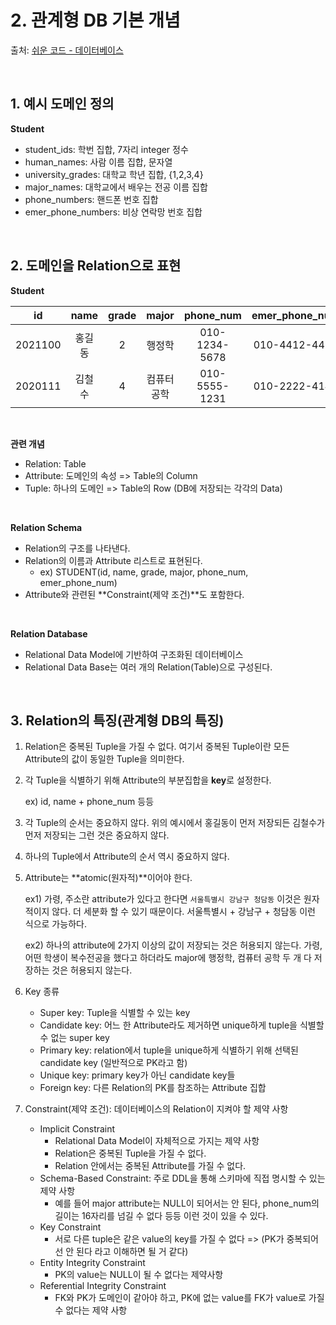 # 2. 관계형 DB 기본 개념

출처: [쉬운 코드 - 데이터베이스](https://www.youtube.com/watch?v=gjcbqZjlXjM&list=PLcXyemr8ZeoREWGhhZi5FZs6cvymjIBVe&index=2&ab_channel=%EC%89%AC%EC%9A%B4%EC%BD%94%EB%93%9C)

&nbsp;

## 1. 예시 도메인 정의

**Student**

- student_ids: 학번 집합, 7자리 integer 정수
- human_names: 사람 이름 집합, 문자열
- university_grades: 대학교 학년 집합, {1,2,3,4}
- major_names: 대학교에서 배우는 전공 이름 집합
- phone_numbers: 핸드폰 번호 집합
- emer_phone_numbers: 비상 연락망 번호 집합

&nbsp;

## 2. 도메인을 Relation으로 표현

**Student**

|   id    |  name  | grade |    major    |   phone_num   | emer_phone_num |
| :-----: | :----: | :---: | :---------: | :-----------: | :------------: |
| 2021100 | 홍길동 |   2   |   행정학    | 010-1234-5678 | 010-4412-4419  |
| 2020111 | 김철수 |   4   | 컴퓨터 공학 | 010-5555-1231 | 010-2222-4141  |

&nbsp;

**관련 개념**

- Relation: Table
- Attribute: 도메인의 속성 => Table의 Column
- Tuple: 하나의 도메인 => Table의 Row (DB에 저장되는 각각의 Data)

&nbsp;

**Relation Schema**

- Relation의 구조를 나타낸다.
- Relation의 이름과 Attribute 리스트로 표현된다.
  - ex) STUDENT(id, name, grade, major, phone_num, emer_phone_num)
- Attribute와 관련된 **Constraint(제약 조건)**도 포함한다.

&nbsp;

**Relation Database**

- Relational Data Model에 기반하여 구조화된 데이터베이스
- Relational Data Base는 여러 개의 Relation(Table)으로 구성된다.

&nbsp;

## 3. Relation의 특징(관계형 DB의 특징)

1. Relation은 중복된 Tuple을 가질 수 없다. 여기서 중복된 Tuple이란 모든 Attribute의 값이 동일한 Tuple을 의미한다.

2. 각 Tuple을 식별하기 위해 Attribute의 부분집합을 **key**로 설정한다.

   ex) id, name + phone_num 등등 

3. 각 Tuple의 순서는 중요하지 않다. 위의 예시에서 홍길동이 먼저 저장되든 김철수가 먼저 저장되는 그런 것은 중요하지 않다.

4. 하나의 Tuple에서 Attribute의 순서 역시 중요하지 않다.

5. Attribute는 **atomic(원자적)**이어야 한다.

   ex1) 가령, 주소란 attribute가 있다고 한다면 `서울특별시 강남구 청담동` 이것은 원자적이지 않다. 더 세분화 할 수 있기 때문이다. 서울특별시 + 강남구 + 청담동 이런 식으로 가능하다.

   ex2) 하나의 attribute에 2가지 이상의 값이 저장되는 것은 허용되지 않는다. 가령, 어떤 학생이 복수전공을 했다고 하더라도 major에 행정학, 컴퓨터 공학 두 개 다 저장하는 것은 허용되지 않는다.

6. Key 종류

   - Super key: Tuple을 식별할 수 있는 key
   - Candidate key: 어느 한 Attribute라도 제거하면 unique하게 tuple을 식별할 수 없는 super key
   - Primary key: relation에서 tuple을 unique하게 식별하기 위해 선택된 candidate key (일반적으로 PK라고 함)
   - Unique key: primary key가 아닌 candidate key들
   - Foreign key: 다른 Relation의 PK를 참조하는 Attribute 집합

7. Constraint(제약 조건): 데이터베이스의 Relation이 지켜야 할 제약 사항

   - Implicit Constraint
     - Relational Data Model이 자체적으로 가지는 제약 사항
     - Relation은 중복된 Tuple을 가질 수 없다.
     - Relation 안에서는 중복된 Attribute를 가질 수 없다.
   - Schema-Based Constraint: 주로 DDL을 통해 스키마에 직접 명시할 수 있는 제약 사항
     - 예를 들어 major attribute는 NULL이 되어서는 안 된다, phone_num의 길이는 16자리를 넘길 수 없다 등등 이런 것이 있을 수 있다.
   - Key Constraint
     - 서로 다른 tuple은 같은 value의 key를 가질 수 없다 => (PK가 중복되어선 안 된다 라고 이해하면 될 거 같다)
   - Entity Integrity Constraint
     - PK의 value는 NULL이 될 수 없다는 제약사항
   - Referential Integrity Constraint
     - FK와 PK가 도메인이 같아야 하고, PK에 없는 value를 FK가 value로 가질 수 없다는 제약 사항